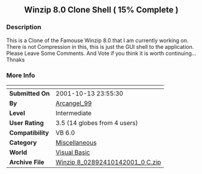 ﻿<div align="center">

## Winzip 8\.0 Clone Shell \( 15% Complete \)


</div>

### Description

This is a Clone of the Famouse Winzip 8.0 that I am currently working on. There is not Compression in this, this is just the GUI shell to the application. Please Leave Some Comments. And Vote if you think it is worth continuing... Thnaks
 
### More Info
 


<span>             |<span>
---                |---
**Submitted On**   |2001-10-13 23:55:30
**By**             |[Arcangel\_99](https://github.com/Planet-Source-Code/PSCIndex/blob/master/ByAuthor/arcangel-99.md)
**Level**          |Intermediate
**User Rating**    |3.5 (14 globes from 4 users)
**Compatibility**  |VB 6\.0
**Category**       |[Miscellaneous](https://github.com/Planet-Source-Code/PSCIndex/blob/master/ByCategory/miscellaneous__1-1.md)
**World**          |[Visual Basic](https://github.com/Planet-Source-Code/PSCIndex/blob/master/ByWorld/visual-basic.md)
**Archive File**   |[Winzip 8\_02892410142001\_0 C\.zip](https://github.com/Planet-Source-Code/arcangel-99-winzip-8-0-clone-shell-15-complete__1-28070/archive/master.zip)








